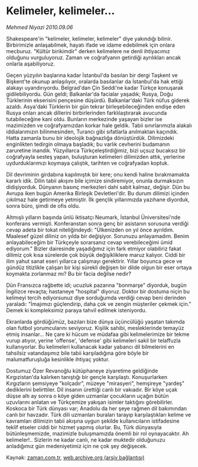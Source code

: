 # Kelimeler, kelimeler...

*Mehmed Niyazi 2010.09.06*

<td class="news-spot">
<p>Shakespeare'in "kelimeler, kelimeler, kelimeler" diye yakındığı bilinir. Birbirimizle anlaşabilmek, hayatı ifade ve idame edebilmek için onlara mecburuz. "Kültür birikimdir" derken kelimelere ne denli ihtiyacımız olduğunu vurguluyoruz. Zaman ve coğrafyanın getirdiği ayrılıkları ancak onlarla aşabiliyoruz.</p>
<p><p>Geçen yüzyılın başlarına kadar İstanbul'da basılan bir dergi Taşkent ve Bişkent'te okunup anlaşılıyor, oralarda basılanlar da İstanbul'da hak ettiği alakayı uyandırıyordu. Belgrad'dan Çin Seddi'ne kadar Türkçe konuşarak gidilebiliyordu. Gün geldi; Balkanlar'da facialar yaşadık; Rusya, Doğu Türklerinin ekserisini pençesine düşürdü. Balkanlar'daki Türk nüfus giderek azaldı. Asya'daki Türklerin bir gün tekrar birleşebileceğinden endişe eden Rusya onları ancak dillerini birbirlerinden farklılaştırarak avucunda tutabileceğine kani oldu. Bunların merkezinde yaşayan bizler ise mazimizden ve coğrafyamızdan korkar hale geldik. Tabii sınırlarımızla alakalı iddialarımızın bilinmesinden, Turancı gibi sıfatlarla anılmaktan kaçındık. Hatta zamanla bunu bir ideolojik bağnazlığa dönüştürdük. Dilimizdeki enginlikten tedirgin olmaya başladık; bu varlık cevherini budamanın zaruretine inandık. Yüzyıllarca Türkçeleştirdiğimiz, bizi uçsuz bucaksız bir coğrafyayla sesteş yapan, buluşturan kelimeleri dilimizden attık, yerlerine uydurduklarımızı koymaya çalıştık, tarihten ve coğrafyadan koptuk.
<p> Dil devriminin girdabına kapılmıştık bir kere; onu kendi haline bırakmamakta kararlı idik. Dilin tabii akışını bile içimize sindiremiyor, onunla durmaksızın didişiyorduk. Dünyanın basınç merkezleri dahi sabit kalmaz, değişir. Dün bu Avrupa iken bugün Amerika Birleşik Devletleri'dir. Bu durum dilimizi içinden çıkılmaz hale getirmeye yetmiştir. İlk gençlik yıllarımızda yazıhane diyorduk, sonra büro, şimdi de ofis oldu.
<p> Altmışlı yılların başında ünlü iktisatçı Neumark, İstanbul Üniversitesi'nde konferans vermişti. Konferanstan sonra genç bir asistanın sorusuna verdiği cevap adeta bir tokat niteliğindeydi: "Ülkenizden on yıl önce ayrıldım. Maalesef güzel diliniz on yılda bir değişiyor. Sorunuzu anlayamadım. Benim anlayabileceğim bir Türkçeyle sorarsanız cevap verebileceğimi ümid ediyorum." Bizler dairesinde yaşadığımız için fark etmiyor olabiliriz fakat dilimiz çok kısa sürelerde çok büyük değişikliklere maruz kalıyor. Ciddi bir ilim yahut sanat eseri yıllarca çalışmayı gerektirir. Yıllar boyunca gece ve gündüz titizlikle çalışan bir kişi sürekli değişen bir dilde olgun bir eser ortaya koymakta zorlanmaz mı? Bu bir facia değilse nedir?
<p> Dün Fransızca rağbette idi; ucuzluk pazarına "bonmarşe" diyorduk, bugün İngilizce revaçta; hastaneye "hospital" diyoruz. Doktor bir dostuma niçin bu kelimeyi tercih ediyorsunuz diye sorduğumda verdiği cevap beni derinden yaraladı: "İmajımızı güçlendirip, daha çok ve zengin müşteriler çekmek için." Demek ki kompleksimiz paraya tahvil edilmek isteniyordu.
<p> Ekranlarda gördüğümüz, bazıları bize dünya üçüncülüğü yaşatan takımda olan futbol yorumcularını seviyoruz. Kişilik sahibi, mesleklerinde temayüz etmiş insanlar... Ne çare ki hücum ve müdafaa gibi kelimelerimize bir tekme vurup atıyor, yerine 'offense', 'defense' gibi kelimeleri sakil bir telaffuzla kullanıyorlar. Bu kelimeleri kullanacak kadar yabancı dil bilmelerini en tahsilsiz vatandaşımız bile tabii karşıladığına göre böyle bir malumatfuruşluğa kesinlikle ihtiyaç yoktur. 
<p> Dostumuz Özer Revanoğlu kütüphaneye ziyaretime geldiğinde Kırgızistan'da kalırken tanıştığı bir gençle karşılaştı. Konuşurlarken Kırgızların şemsiyeye "kolçadır", müzeye "mirasyeri", hemşireye "yardeş" dediklerini belirttiler. Dil insanın ürettiği canlı bir vakıadır. Bir köye uçak düşse altı ay sonra o köye giden uzmanlar çocukların uçağın bütün uzuvlarını anlatan ve Türkçemize yakışan isimler taktığını görebilirler. Koskoca bir Türk dünyası var; Anadolu da her şeye rağmen dil bakımından canlı bir havzadır. Türk dili uzmanları buraları tarayıp karşılaştıkları kelime ve kavramları dilimizin tabii akışına uygun şekilde kullanıcıların istifadesine teklif etseler ciddi bir hizmet yapmış olurlar. Bu, Türk dünyasıyla bütünleşmemizde, mazimizle buluşmamızda önemli bir rol oynayacaktır. Ah kelimeler!.. Sizlerin ne kadar canlı, ne kadar muktedir olduğunuzu anladığımız gün medeniyetimiz için ne çok şey değişecek. </p>
<a href="http://web.archive.org/web/20101130223031/mailto:m.niyazi@zaman.com.tr">
</a></p></p></p></p></p></p></td>

Kaynak: [zaman.com.tr](http://zaman.com.tr/yazar.do?yazino=1024409), [web.archive.org (arşiv bağlantısı)](http://web.archive.org/web/20101130223031/http://zaman.com.tr/yazar.do?yazino=1024409)
